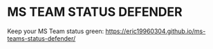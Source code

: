 # MS TEAM STATUS DEFENDER

Keep your MS Team status green: https://eric19960304.github.io/ms-teams-status-defender/